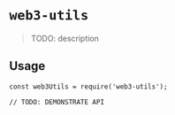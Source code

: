 # `web3-utils`

> TODO: description

## Usage

```
const web3Utils = require('web3-utils');

// TODO: DEMONSTRATE API
```

